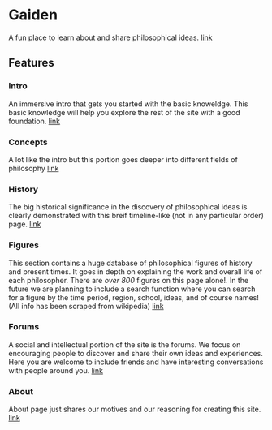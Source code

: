 # Gaiden
 
A fun place to learn about and share philosophical ideas.
[link](http://bashiryyy.pythonanywhere.com/)

## Features

### Intro

An immersive intro that gets you started with the basic knoweldge. This basic knowledge will help you explore the rest of the site with a good foundation. 
[link](http://bashiryyy.pythonanywhere.com/intro)


### Concepts

A lot like the intro but this portion goes deeper into different fields of philosophy
[link](http://bashiryyy.pythonanywhere.com/concepts)


### History

The big historical significance in the discovery of philosophical ideas is clearly demonstrated with this breif timeline-like (not in any particular order) page.
[link](http://bashiryyy.pythonanywhere.com/timeline)


### Figures

This section contains a huge database of philosophical figures of history and present times. It goes in depth on explaining the work and overall life of each philosopher. There are *over 800* figures on this page alone!. In the future we are planning to include a search function where you can search for a figure by the time period, region, school, ideas, and of course names! (All info has been scraped from wikipedia)
[link](http://bashiryyy.pythonanywhere.com/figures)


### Forums

A social and intellectual portion of the site is the forums. We focus on encouraging people to discover and share their own ideas and experiences. Here you are welcome to include friends and have interesting conversations with people around you.
[link](http://bashiryyy.pythonanywhere.com/forums)


### About 

About page just shares our motives and our reasoning for creating this site.
[link](http://bashiryyy.pythonanywhere.com/about)


